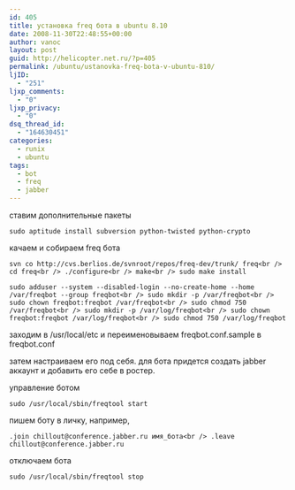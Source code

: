 ```yaml
---
id: 405
title: установка freq бота в ubuntu 8.10
date: 2008-11-30T22:48:55+00:00
author: vanoc
layout: post
guid: http://helicopter.net.ru/?p=405
permalink: /ubuntu/ustanovka-freq-bota-v-ubuntu-810/
ljID:
  - "251"
ljxp_comments:
  - "0"
ljxp_privacy:
  - "0"
dsq_thread_id:
  - "164630451"
categories:
  - runix
  - ubuntu
tags:
  - bot
  - freq
  - jabber
---
```

ставим дополнительные пакеты
  
`sudo aptitude install subversion python-twisted python-crypto`
  
качаем и собираем freq бота
  
`svn co http://cvs.berlios.de/svnroot/repos/freq-dev/trunk/ freq<br />
cd freq<br />
./configure<br />
make<br />
sudo make install`

`sudo adduser --system --disabled-login --no-create-home --home /var/freqbot --group freqbot<br />
sudo mkdir -p /var/freqbot<br />
sudo chown freqbot:freqbot /var/freqbot<br />
sudo chmod 750 /var/freqbot<br />
sudo mkdir -p /var/log/freqbot<br />
sudo chown freqbot:freqbot /var/log/freqbot<br />
sudo chmod 750 /var/log/freqbot`
  
заходим в /usr/local/etc и переименовываем freqbot.conf.sample в freqbot.conf
  
затем настраиваем его под себя. для бота придется создать jabber аккаунт и добавить его себе в ростер.

управление ботом
  
`sudo /usr/local/sbin/freqtool start`
  
пишем боту в личку, например,
  
`.join chillout@conference.jabber.ru имя_бота<br />
.leave chillout@conference.jabber.ru`
  
отключаем бота
  
`sudo /usr/local/sbin/freqtool stop`